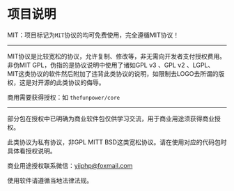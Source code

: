# 项目说明


MIT：项目标记为`MIT`协议的均可免费使用，完全遵循MIT协议！

-------------------------------------------------------

MIT协议是比较宽松的协议，允许复制、修改等，非无需向开发者支付授权费用。
非伪MIT GPL，伪指的是协议说明中使用了诸如GPL v3 、GPL v2 、LGPL、 MIT这类协议的软件然后附加了违背此类协议的说明，如限制去LOGO去所谓的版权，这是对开源的此类协议的侮辱。


商用需要获得授权：如 `thefunpower/core`

-------------------------------------------------------

部分包在授权中已明确为商业软件包仅供学习交流，用于商业用途须获得商业授权。

此类协议为私有协议，非GPL MITT BSD这类宽松协议。请在使用对应的代码包时具体看授权说明。


商业用途授权联系微信：yiiphp@foxmail.com 

使用软件请遵循当地法律法规。



 






